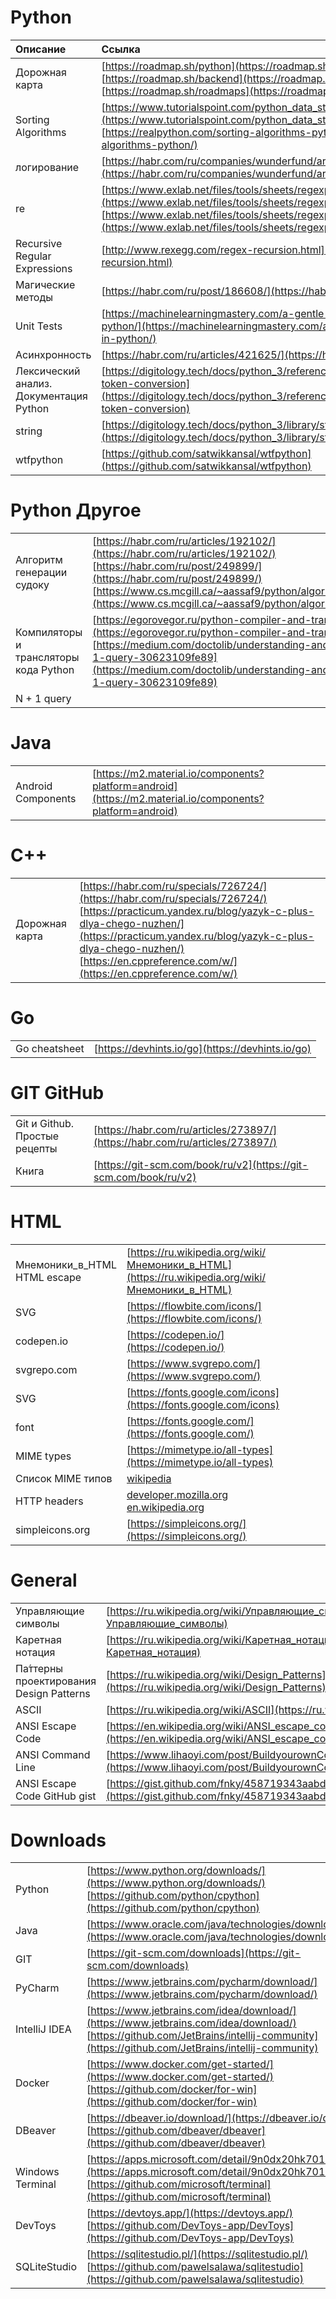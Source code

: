 # Python

| Описание                                | Ссылка                                                                                                                                                                                                                                                                             |
|:----------------------------------------|:-----------------------------------------------------------------------------------------------------------------------------------------------------------------------------------------------------------------------------------------------------------------------------------|
| Дорожная карта                          | [https://roadmap.sh/python](https://roadmap.sh/python) [https://roadmap.sh/backend](https://roadmap.sh/backend) [https://roadmap.sh/roadmaps](https://roadmap.sh/roadmaps)                                                                                                         |
| Sorting Algorithms                      | [https://www.tutorialspoint.com/python_data_structure/python_sorting_algorithms.htm](https://www.tutorialspoint.com/python_data_structure/python_sorting_algorithms.htm)<br>[https://realpython.com/sorting-algorithms-python/](https://realpython.com/sorting-algorithms-python/) |
| логирование                             | [https://habr.com/ru/companies/wunderfund/articles/683880/](https://habr.com/ru/companies/wunderfund/articles/683880/)                                                                                                                                                             |
| re                                      | [https://www.exlab.net/files/tools/sheets/regexp/regexp.pdf](https://www.exlab.net/files/tools/sheets/regexp/regexp.pdf)<br>[https://www.exlab.net/files/tools/sheets/regexp/regexp.png](https://www.exlab.net/files/tools/sheets/regexp/regexp.png)                               |
| Recursive Regular Expressions           | [http://www.rexegg.com/regex-recursion.html](http://www.rexegg.com/regex-recursion.html)                                                                                                                                                                                           |
| Магические методы                       | [https://habr.com/ru/post/186608/](https://habr.com/ru/post/186608/)                                                                                                                                                                                                               |
| Unit Tests                              | [https://machinelearningmastery.com/a-gentle-introduction-to-unit-testing-in-python/](https://machinelearningmastery.com/a-gentle-introduction-to-unit-testing-in-python/)                                                                                                         |
| Асинхронность                           | [https://habr.com/ru/articles/421625/](https://habr.com/ru/articles/421625/)                                                                                                                                                                                                       |
| Лексический анализ. Документация Python | [https://digitology.tech/docs/python_3/reference/lexical_analysis.html#grammar-token-conversion](https://digitology.tech/docs/python_3/reference/lexical_analysis.html#grammar-token-conversion)                                                                                   |
| string                                  | [https://digitology.tech/docs/python_3/library/string.html](https://digitology.tech/docs/python_3/library/string.html)                                                                                                                                                             |
| wtfpython                               | [https://github.com/satwikkansal/wtfpython](https://github.com/satwikkansal/wtfpython)                                                                                                                                                                                             |


# Python Другое

|                                       |                                                                                                                                                                                                                                                                                |
|:--------------------------------------|:-------------------------------------------------------------------------------------------------------------------------------------------------------------------------------------------------------------------------------------------------------------------------------|
| Алгоритм генерации судоку             | [https://habr.com/ru/articles/192102/](https://habr.com/ru/articles/192102/)<br>[https://habr.com/ru/post/249899/](https://habr.com/ru/post/249899/)<br>[https://www.cs.mcgill.ca/~aassaf9/python/algorithm_x.html](https://www.cs.mcgill.ca/~aassaf9/python/algorithm_x.html) |
| Компиляторы и трансляторы кода Python | [https://egorovegor.ru/python-compiler-and-translator/](https://egorovegor.ru/python-compiler-and-translator/)<br>[https://medium.com/doctolib/understanding-and-fixing-n-1-query-30623109fe89](https://medium.com/doctolib/understanding-and-fixing-n-1-query-30623109fe89)   |
| N + 1 query                           |                                                                                                                                                                                                                                                                                |


# Java

|                    |                                                                                                          |
|--------------------|----------------------------------------------------------------------------------------------------------|
| Android Components | [https://m2.material.io/components?platform=android](https://m2.material.io/components?platform=android) |


# C++

|                |                                                                                                                                                                                                                                                                                          |
|----------------|------------------------------------------------------------------------------------------------------------------------------------------------------------------------------------------------------------------------------------------------------------------------------------------|
| Дорожная карта | [https://habr.com/ru/specials/726724/](https://habr.com/ru/specials/726724/)<br>[https://practicum.yandex.ru/blog/yazyk-c-plus-dlya-chego-nuzhen/](https://practicum.yandex.ru/blog/yazyk-c-plus-dlya-chego-nuzhen/)<br>[https://en.cppreference.com/w/](https://en.cppreference.com/w/) |


# Go

|               |                                                  |
|---------------|--------------------------------------------------|
| Go cheatsheet | [https://devhints.io/go](https://devhints.io/go) |


# GIT GitHub

|                               |                                                                              |
|-------------------------------|------------------------------------------------------------------------------|
| Git и Github. Простые рецепты | [https://habr.com/ru/articles/273897/](https://habr.com/ru/articles/273897/) |
| Книга                         | [https://git-scm.com/book/ru/v2](https://git-scm.com/book/ru/v2)             |


# HTML

|                                 |                                                                                                                                                                    |
|---------------------------------|--------------------------------------------------------------------------------------------------------------------------------------------------------------------|
| Мнемоники_в_HTML<br>HTML escape | [https://ru.wikipedia.org/wiki/Мнемоники_в_HTML](https://ru.wikipedia.org/wiki/Мнемоники_в_HTML)                                                                   |
| SVG                             | [https://flowbite.com/icons/](https://flowbite.com/icons/)                                                                                                         |
| codepen.io                      | [https://codepen.io/](https://codepen.io/)                                                                                                                         |
| svgrepo.com                     | [https://www.svgrepo.com/](https://www.svgrepo.com/)                                                                                                               |
| SVG                             | [https://fonts.google.com/icons](https://fonts.google.com/icons)                                                                                                   |
| font                            | [https://fonts.google.com/](https://fonts.google.com/)                                                                                                             |
| MIME types                      | [https://mimetype.io/all-types](https://mimetype.io/all-types)                                                                                                     |
| Список MIME типов               | [wikipedia](https://ru.wikipedia.org/wiki/Список_MIME-типов)                                                                                                       |
| HTTP headers                    | [developer.mozilla.org](https://developer.mozilla.org/en-US/docs/Web/HTTP/Headers)<br>[en.wikipedia.org](https://en.wikipedia.org/wiki/List_of_HTTP_header_fields) |
| simpleicons.org                 | [https://simpleicons.org/](https://simpleicons.org/)                                                                                                               |


# General

|                                             |                                                                                                                                                              |
|---------------------------------------------|--------------------------------------------------------------------------------------------------------------------------------------------------------------|
| Управляющие символы                         | [https://ru.wikipedia.org/wiki/Управляющие_символы](https://ru.wikipedia.org/wiki/Управляющие_символы)                                                       |
| Каретная нотация                            | [https://ru.wikipedia.org/wiki/Каретная_нотация](https://ru.wikipedia.org/wiki/Каретная_нотация)                                                             |
| Па́ттерны проектирования<br>Design Patterns | [https://ru.wikipedia.org/wiki/Design_Patterns](https://ru.wikipedia.org/wiki/Design_Patterns)                                                               |
| ASCII                                       | [https://ru.wikipedia.org/wiki/ASCII](https://ru.wikipedia.org/wiki/ASCII)                                                                                   |
| ANSI Escape Code                            | [https://en.wikipedia.org/wiki/ANSI_escape_code](https://en.wikipedia.org/wiki/ANSI_escape_code)                                                             |
| ANSI Command Line                           | [https://www.lihaoyi.com/post/BuildyourownCommandLinewithANSIescapecodes.html](https://www.lihaoyi.com/post/BuildyourownCommandLinewithANSIescapecodes.html) |
| ANSI Escape Code GitHub gist                | [https://gist.github.com/fnky/458719343aabd01cfb17a3a4f7296797](https://gist.github.com/fnky/458719343aabd01cfb17a3a4f7296797)                               |

# Downloads

|                  |                                                                                                                                                                                            |
|------------------|--------------------------------------------------------------------------------------------------------------------------------------------------------------------------------------------|
| Python           | [https://www.python.org/downloads/](https://www.python.org/downloads/)<br>[https://github.com/python/cpython](https://github.com/python/cpython)                                           |
| Java             | [https://www.oracle.com/java/technologies/downloads/#java](https://www.oracle.com/java/technologies/downloads/#java)                                                                       |
| GIT              | [https://git-scm.com/downloads](https://git-scm.com/downloads)                                                                                                                             |
| PyCharm          | [https://www.jetbrains.com/pycharm/download/](https://www.jetbrains.com/pycharm/download/)                                                                                                 |
| IntelliJ IDEA    | [https://www.jetbrains.com/idea/download/](https://www.jetbrains.com/idea/download/)<br>[https://github.com/JetBrains/intellij-community](https://github.com/JetBrains/intellij-community) |
| Docker           | [https://www.docker.com/get-started/](https://www.docker.com/get-started/)<br>[https://github.com/docker/for-win](https://github.com/docker/for-win)                                       |
| DBeaver          | [https://dbeaver.io/download/](https://dbeaver.io/download/)<br>[https://github.com/dbeaver/dbeaver](https://github.com/dbeaver/dbeaver)                                                   |
| Windows Terminal | [https://apps.microsoft.com/detail/9n0dx20hk701](https://apps.microsoft.com/detail/9n0dx20hk701)<br>[https://github.com/microsoft/terminal](https://github.com/microsoft/terminal)         |
| DevToys          | [https://devtoys.app/](https://devtoys.app/)<br>[https://github.com/DevToys-app/DevToys](https://github.com/DevToys-app/DevToys)                                                           |
| SQLiteStudio     | [https://sqlitestudio.pl/](https://sqlitestudio.pl/)<br>[https://github.com/pawelsalawa/sqlitestudio](https://github.com/pawelsalawa/sqlitestudio)                                         |
